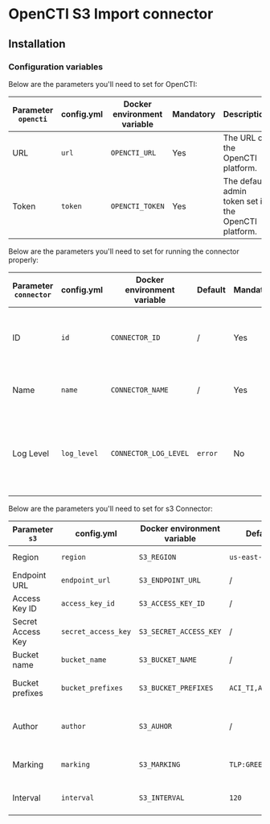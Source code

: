 # OpenCTI S3 Import connector

## Installation

### Configuration variables

Below are the parameters you'll need to set for OpenCTI:

| Parameter `opencti` | config.yml | Docker environment variable | Mandatory | Description                                          |
|---------------------|------------|-----------------------------|-----------|------------------------------------------------------|
| URL                 | `url`      | `OPENCTI_URL`               | Yes       | The URL of the OpenCTI platform.                     |
| Token               | `token`    | `OPENCTI_TOKEN`             | Yes       | The default admin token set in the OpenCTI platform. |

Below are the parameters you'll need to set for running the connector properly:

| Parameter `connector`       | config.yml                    | Docker environment variable             | Default | Mandatory | Example                                | Description                                                                            |
|-----------------------------|-------------------------------|-----------------------------------------|---------|-----------|----------------------------------------|----------------------------------------------------------------------------------------|
| ID                          | `id`                          | `CONNECTOR_ID`                          | /       | Yes       | `fe418972-1b42-42c9-a665-91544c1a9939` | A unique `UUIDv4` identifier for this connector instance.                              |
| Name                        | `name`                        | `CONNECTOR_NAME`                        | /       | Yes       | `S3 Bucket`                            | Full name of the connector : `S3`.                                                     |
| Log Level                   | `log_level`                   | `CONNECTOR_LOG_LEVEL`                   | `error` | No        | `error`                                | Determines the verbosity of the logs. Options are `debug`, `info`, `warn`, or `error`. |

Below are the parameters you'll need to set for s3 Connector:

| Parameter `s3`    | config.yml          | Docker environment variable | Default           | Mandatory | Example        | Description                                      |
|-------------------|---------------------|-----------------------------|-------------------|-----------|----------------|--------------------------------------------------|
| Region            | `region`            | `S3_REGION`                 | `us-east-1`       | No        | `us-east-1`    | S3 Region for Amazon                             |
| Endpoint URL      | `endpoint_url`      | `S3_ENDPOINT_URL`           | /                 | No        | /              | S3 Endpoint                                      |
| Access Key ID     | `access_key_id`     | `S3_ACCESS_KEY_ID`          | /                 | Yes       | /              | S3 Access Key ID                                 |
| Secret Access Key | `secret_access_key` | `S3_SECRET_ACCESS_KEY`      | /                 | Yes       | /              | S3 Secret Access Key                             |
| Bucket name       | `bucket_name`       | `S3_BUCKET_NAME`            | /                 | Yes       | /              | S3 Bucket Name                                   |
| Bucket prefixes   | `bucket_prefixes`   | `S3_BUCKET_PREFIXES`        | `ACI_TI,ACI_Vuln` | No        | /              | S3 Bucket Prefixes to process                    |
| Author            | `author`            | `S3_AUHOR`                  | /                 | No        | /              | Put author (created by ref) if not exist in data |
| Marking           | `marking`           | `S3_MARKING`                | `TLP:GREEN`       | No        | `TLP:AMBER`    | Put marking if not exist in data                 |
| Interval          | `interval`          | `S3_INTERVAL`               | `120`             | No        | `5`            | Interval to pull files (in minutes)              |

